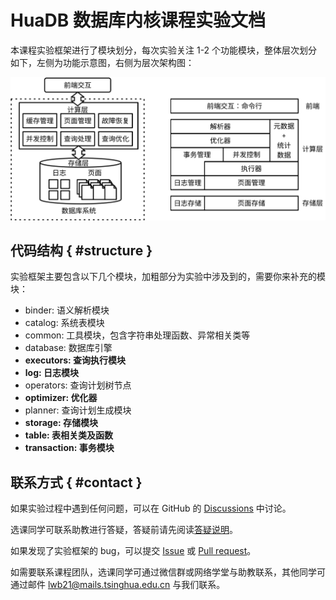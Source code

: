 # HuaDB 数据库内核课程实验文档

本课程实验框架进行了模块划分，每次实验关注 1-2 个功能模块，整体层次划分如下，左侧为功能示意图，右侧为层次架构图：

![](./pics/architecture.svg)

## 代码结构 { #structure }

实验框架主要包含以下几个模块，加粗部分为实验中涉及到的，需要你来补充的模块：

-   binder: 语义解析模块
-   catalog: 系统表模块
-   common: 工具模块，包含字符串处理函数、异常相关类等
-   database: 数据库引擎
-   **executors: 查询执行模块**
-   **log: 日志模块**
-   operators: 查询计划树节点
-   **optimizer: 优化器**
-   planner: 查询计划生成模块
-   **storage: 存储模块**
-   **table: 表相关类及函数**
-   **transaction: 事务模块**

## 联系方式 { #contact }

如果实验过程中遇到任何问题，可以在 GitHub 的 [Discussions](https://github.com/thu-db/huadb/discussions) 中讨论。

选课同学可联系助教进行答疑，答疑前请先阅读[答疑说明](3-submit.md#consultation)。

如果发现了实验框架的 bug，可以提交 [Issue](https://github.com/thu-db/huadb/issues) 或 [Pull request](https://github.com/thu-db/huadb/pulls)。

如需要联系课程团队，选课同学可通过微信群或网络学堂与助教联系，其他同学可通过邮件 [lwb21@mails.tsinghua.edu.cn](mailto:lwb21@mails.tsinghua.edu.cn) 与我们联系。
